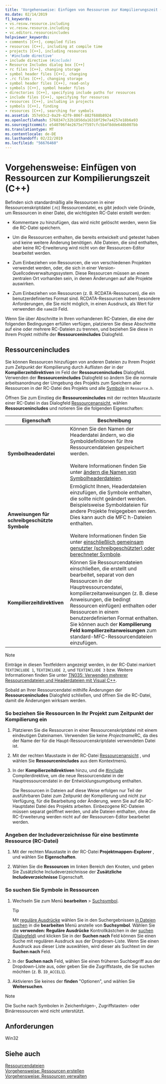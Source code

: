 ```yaml
---
title: 'Vorgehensweise: Einfügen von Ressourcen zur Kompilierungszeit (C++)'
ms.date: 02/14/2019
f1_keywords:
- vs.resvw.resource.including
- vc.resvw.resource.including
- vc.editors.resourceincludes
helpviewer_keywords:
- comments [C++], compiled files
- resources [C++], including at compile time
- projects [C++], including resources
- '#include directive'
- include directive (#include)
- Resource Includes dialog box [C++]
- rc files [C++], changing storage
- symbol header files [C++], changing
- .rc files [C++], changing storage
- symbol header files [C++], read-only
- symbols [C++], symbol header files
- directories [C++], specifying include paths for resources
- include files [C++], specifying for resources
- resources [C++], including in projects
- symbols [C++], finding
- resources [C++], searching for symbols
ms.assetid: 357e93c2-0a29-42f9-806f-882f688b8924
ms.openlocfilehash: 5768347c32b1856da16310f29e7a4257e18b6a93
ms.sourcegitcommit: e540706f4e2675e7f597cfc5b4f8dde648b007bb
ms.translationtype: MT
ms.contentlocale: de-DE
ms.lasthandoff: 02/22/2019
ms.locfileid: "56676460"
---
```

# <a name="how-to-include-resources-at-compile-time-c"></a>Vorgehensweise: Einfügen von Ressourcen zur Kompilierungszeit (C++)

Befinden sich standardmäßig alle Ressourcen in einer Ressourcenskriptdatei (.rc) Ressourcendatei, es gibt jedoch viele Gründe, um Ressourcen in einer Datei, die wichtigsten RC-Datei erstellt werden:

- Kommentare zu hinzufügen, das wird nicht gelöscht werden, wenn Sie die RC-Datei speichern.

- Um die Ressourcen enthalten, die bereits entwickelt und getestet haben und keine weitere Änderung benötigen. Alle Dateien, die sind enthalten, aber keine RC-Erweiterung wird nicht von der Ressourcen-Editor bearbeitet werden.

- Zum Einbeziehen von Ressourcen, die von verschiedenen Projekten verwendet werden, oder, die sich in einer Version-Quellcodeverwaltungssystem. Diese Ressourcen müssen an einem zentralen Ort vorhanden sein, in denen Änderungen auf alle Projekte auswirken.

- Zum Einbeziehen von Ressourcen (z. B. RCDATA-Ressourcen), die ein benutzerdefiniertes Format sind. RCDATA-Ressourcen haben besondere Anforderungen, die Sie nicht möglich, in einen Ausdruck, als Wert für verwenden die `nameID` Feld.

Wenn Sie über Abschnitte in Ihren vorhandenen RC-Dateien, die eine der folgenden Bedingungen erfüllen verfügen, platzieren Sie diese Abschnitte auf eine oder mehrere RC-Dateien zu trennen, und beziehen Sie diese in Ihrem Projekt mithilfe der **Ressourcenincludes** Dialogfeld.

## <a name="resource-includes"></a>Ressourcenincludes

Sie können Ressourcen hinzufügen von anderen Dateien zu Ihrem Projekt zum Zeitpunkt der Kompilierung durch Auflisten der in der **Kompilierzeitdirektiven** im Feld der **Ressourcenincludes** Dialogfeld. Verwenden der **Ressourcenincludes** Dialogfeld so ändern Sie die normale arbeitsanordnung der Umgebung des Projekts zum Speichern aller Ressourcen in der RC-Datei des Projekts und alle [Symbole](../windows/symbols-resource-identifiers.md) in `Resource.h`.

Öffnen Sie zum Einstieg die **Ressourcenincludes** mit der rechten Maustaste einer RC-Datei in das Dialogfeld [Ressourcenansicht](../windows/resource-view-window.md), wählen **Ressourcenincludes** und notieren Sie die folgenden Eigenschaften:

| Eigenschaft | Beschreibung |
|---|---|
| **Symbolheaderdatei** | Können Sie den Namen der Headerdatei ändern, wo die Symboldefinitionen für Ihre Ressourcendateien gespeichert werden.<br/><br/>Weitere Informationen finden Sie unter [ändern die Namen von Symbolheaderdateien](../windows/changing-the-names-of-symbol-header-files.md). |
| **Anweisungen für schreibgeschützte Symbole** | Ermöglicht Ihnen, Headerdateien einzufügen, die Symbole enthalten, die sollte nicht geändert werden. Beispielsweise Symboldateien für andere Projekte freigegeben werden. Dies kann auch die MFC h-Dateien enthalten.<br/><br/>Weitere Informationen finden Sie unter [einschließlich gemeinsam genutzter (schreibgeschützter) oder berechneter Symbole](../windows/including-shared-read-only-or-calculated-symbols.md). |
| **Kompilierzeitdirektiven** | Können Sie Ressourcendateien einschließen, die erstellt und bearbeitet, separat von den Ressourcen in der Hauptressourcendatei, kompilierzeitanweisungen (z. B. diese Anweisungen, die bedingt Ressourcen einfügen) enthalten oder Ressourcen in einem benutzerdefinierten Format enthalten. Sie können auch der **Kompilierung Feld kompilierzeitanweisungen** zum standard-MFC-Ressourcendateien einzufügen. |

> [!NOTE]
> Einträge in diesen Textfeldern angezeigt werden, in der RC-Datei markiert `TEXTINCLUDE 1`, `TEXTINCLUDE 2`, und `TEXTINCLUDE 3` bzw. Weitere Informationen finden Sie unter [TN035: Verwenden mehrerer Ressourcendateien und Headerdateien mit Visual C++](../mfc/tn035-using-multiple-resource-files-and-header-files-with-visual-cpp.md).

Sobald an Ihrer Ressourcendatei mithilfe Änderungen der **Ressourcenincludes** Dialogfeld schließen, und öffnen Sie die RC-Datei, damit die Änderungen wirksam werden.

### <a name="to-include-resources-in-your-project-at-compile-time"></a>So beziehen Sie Ressourcen In Ihr Projekt zum Zeitpunkt der Kompilierung ein

1. Platzieren Sie die Ressourcen in einer Ressourcenskriptdatei mit einem eindeutigen Dateinamen. Verwenden Sie keine *Projectname*RC, da dies der Name der für die Haupt-Ressourcenskriptdatei verwendeten Datei ist.

1. Mit der rechten Maustaste in der RC-Datei [Ressourcenansicht](../windows/resource-view-window.md) , und wählen Sie **Ressourcenincludes** aus dem Kontextmenü.

1. In der **Kompilierzeitdirektiven** hinzu, und die [#include](../preprocessor/hash-include-directive-c-cpp.md) Compilerdirektive, um die neue Ressourcendatei in der Hauptressourcendatei in der Entwicklungsumgebung enthalten.

   Die Ressourcen in Dateien auf diese Weise erfolgen nur Teil der ausführbaren Datei zum Zeitpunkt der Kompilierung und nicht zur Verfügung, für die Bearbeitung oder Änderung, wenn Sie auf die RC-Hauptdatei Datei des Projekts arbeiten. Einbezogene RC-Dateien müssen separat geöffnet werden, und alle Dateien enthalten, ohne die RC-Erweiterung werden nicht auf der Ressourcen-Editor bearbeitet werden.

### <a name="to-specify-include-directories-for-a-specific-resource-rc-file"></a>Angeben der Includeverzeichnisse für eine bestimmte Ressource (RC-Datei)

1. Mit der rechten Maustaste in der RC-Datei **Projektmappen-Explorer** , und wählen Sie **Eigenschaften**.

1. Wählen Sie die **Ressourcen** im linken Bereich den Knoten, und geben Sie Zusätzliche Includeverzeichnisse der **Zusätzliche Includeverzeichnisse** Eigenschaft.

### <a name="to-find-symbols-in-resources"></a>So suchen Sie Symbole in Ressourcen

1. Wechseln Sie zum Menü **bearbeiten** > [Suchsymbol](/visualstudio/ide/go-to).

   > [!TIP]
   > Mit [reguläre Ausdrücke](/visualstudio/ide/using-regular-expressions-in-visual-studio) wählen Sie in den Suchergebnissen [in Dateien suchen](/visualstudio/ide/reference/find-command) in die **bearbeiten** Menü anstelle von **Suchsymbol**. Wählen Sie die **verwenden: Reguläre Ausdrücke** Kontrollkästchen in der [suchen (Dialogfeld)](/visualstudio/ide/finding-and-replacing-text) und klicken Sie in der **Suchen nach** Feld können Sie einen Suche mit regulären Ausdruck aus der Dropdown-Liste. Wenn Sie einen Ausdruck aus dieser Liste auswählen, wird dieser als Suchtext im der **Suchen nach** Feld.

1. In der **Suchen nach** Feld, wählen Sie einen früheren Suchbegriff aus der Dropdown-Liste aus, oder geben Sie die Zugriffstaste, die Sie suchen möchten (z. B. `ID_ACCEL1`).

1. Aktivieren Sie keines der **finden** "Optionen", und wählen Sie **Weitersuchen**.

> [!NOTE]
> Die Suche nach Symbolen in Zeichenfolgen-, Zugriffstasten- oder Binärressourcen wird nicht unterstützt.

## <a name="requirements"></a>Anforderungen

Win32

## <a name="see-also"></a>Siehe auch

[Ressourcendateien](../windows/resource-files-visual-studio.md)<br/>
[Vorgehensweise: Ressourcen erstellen](../windows/how-to-create-a-resource-script-file.md)<br/>
[Vorgehensweise: Ressourcen verwalten](../windows/how-to-copy-resources.md)<br/>